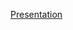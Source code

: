 [Presentation](https://gitpitch.com/matteobaglini/onion-with-functional-programming/19-may-jugday-trento)
